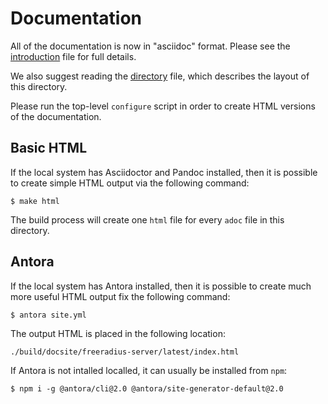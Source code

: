 # Documentation

All of the documentation is now in "asciidoc" format.  Please see the
[introduction](introduction/index.adoc) file for full details.

We also suggest reading the [directory](introduction/directory.adoc)
file, which describes the layout of this directory.

Please run the top-level `configure` script in order to create HTML
versions of the documentation.

## Basic HTML

If the local system has Asciidoctor and Pandoc installed, then it is
possible to create simple HTML output via the following command:

    $ make html

The build process will create one `html` file for every `adoc` file in
this directory.

## Antora

If the local system has Antora installed, then it is possible to
create much more useful HTML output fix the following command:

    $ antora site.yml

The output HTML is placed in the following location:

    ./build/docsite/freeradius-server/latest/index.html

If Antora is not intalled localled, it can usually be installed from
`npm`:

    $ npm i -g @antora/cli@2.0 @antora/site-generator-default@2.0
